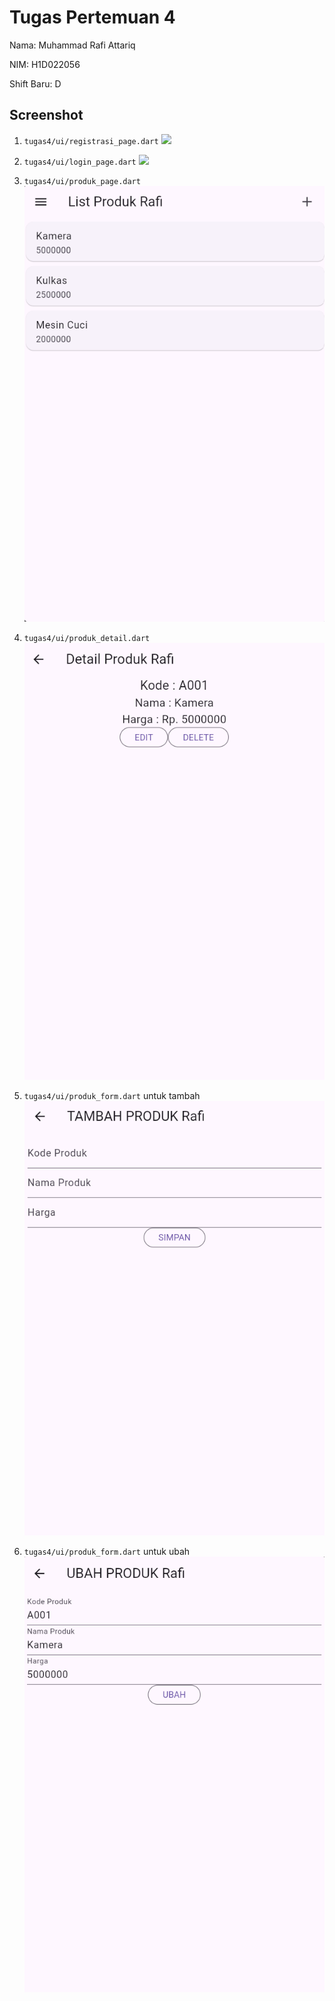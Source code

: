 # Tugas Pertemuan 4

Nama: Muhammad Rafi Attariq

NIM: H1D022056

Shift Baru: D

## Screenshot
1. `tugas4/ui/registrasi_page.dart`
![](registrasi_page.png)

2. `tugas4/ui/login_page.dart`
![](login_page.png)

3. `tugas4/ui/produk_page.dart`
![](produk_page.png)

4. `tugas4/ui/produk_detail.dart`
![](produk_detail.png)

5. `tugas4/ui/produk_form.dart` untuk tambah
![](produk_form_tambah.png)

6. `tugas4/ui/produk_form.dart` untuk ubah
![](produk_form_ubah.png)
